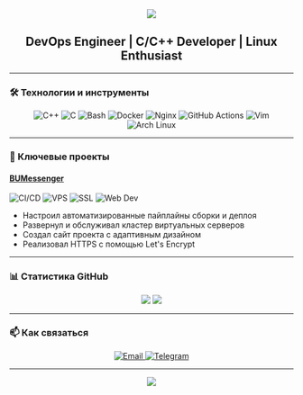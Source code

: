 <div align="center">
  <img src="https://capsule-render.vercel.app/api?type=waving&color=000000&height=200&section=header&text=KonstantinVizor&fontColor=e00000&fontSize=50&animation=fadeIn&fontAlignY=35">
  <h2>DevOps Engineer | C/C++ Developer | Linux Enthusiast</h1>
</div>
<hr>
<h3>🛠 Технологии и инструменты</h3>
<p align="center">
  <img src="https://img.shields.io/badge/C++-000000?style=for-the-badge&logo=c%2B%2B&logoColor=red" alt="C++">
  <img src="https://img.shields.io/badge/C-000000?style=for-the-badge&logo=c&logoColor=red" alt="C">
  <img src="https://img.shields.io/badge/Bash-000000?style=for-the-badge&logo=gnu-bash&logoColor=red" alt="Bash">
  <img src="https://img.shields.io/badge/Docker-000000?style=for-the-badge&logo=docker&logoColor=red" alt="Docker">
  <img src="https://img.shields.io/badge/Nginx-000000?style=for-the-badge&logo=nginx&logoColor=red" alt="Nginx">
  <img src="https://img.shields.io/badge/GitHub_Actions-000000?style=for-the-badge&logo=githubactions&logoColor=red" alt="GitHub Actions">
  <img src="https://img.shields.io/badge/Vim-000000?style=for-the-badge&logo=vim&logoColor=red" alt="Vim">
  <img src="https://img.shields.io/badge/Arch_Linux-000000?style=for-the-badge&logo=arch-linux&logoColor=red" alt="Arch Linux">
</p>
<hr>
<h3>🌟 Ключевые проекты</h3>
<h4><a href="https://bumessenger.etern.su">BUMessenger</a></h4>  
<p align="left">
  <img src="https://img.shields.io/badge/-CI/CD-000000?style=flat&logo=githubactions&logoColor=red" alt="CI/CD">
  <img src="https://img.shields.io/badge/-VPS-000000?style=flat&logo=digitalocean&logoColor=red" alt="VPS">
  <img src="https://img.shields.io/badge/-SSL-000000?style=flat&logo=letsencrypt&logoColor=red" alt="SSL">
  <img src="https://img.shields.io/badge/-Web_Dev-000000?style=flat&logo=html5&logoColor=red" alt="Web Dev">
</p>
<ul>
  <li>Настроил автоматизированные пайплайны сборки и деплоя</li>
  <li>Развернул и обслуживал кластер виртуальных серверов</li>
  <li>Создал сайт проекта с адаптивным дизайном</li>
  <li>Реализовал HTTPS с помощью Let's Encrypt</li>
</ul>
<hr>
<h3>📊 Статистика GitHub</h3>
<div align="center">
  <img src="https://github-readme-stats.vercel.app/api?username=KonstantinVizor&show_icons=true&theme=dark&title_color=ff0000&icon_color=ff0000&bg_color=000000&hide_border=true">
  <img src="https://github-readme-stats.vercel.app/api/top-langs/?username=KonstantinVizor&layout=compact&theme=dark&title_color=ff0000&bg_color=000000&hide_border=true">
</div>
<hr>
<h3>📫 Как связаться</h3>
<p align="center">
  <a href="vizor@etern.su">
    <img src="https://img.shields.io/badge/Email-000000?style=for-the-badge&logo=gmail&logoColor=red" alt="Email">
  </a>
  <a href="https://t.me/kvizor">
    <img src="https://img.shields.io/badge/Telegram-000000?style=for-the-badge&logo=telegram&logoColor=red" alt="Telegram">
  </a>
</p>
<hr>
<div align="center">
  <img src="https://capsule-render.vercel.app/api?type=waving&color=000000&height=80&section=footer&fontColor=ff0000&animation=fadeIn">
</div>
